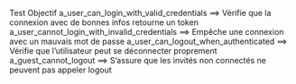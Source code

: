 Test	Objectif
a_user_can_login_with_valid_credentials	==> Vérifie que la connexion avec de bonnes infos retourne un token
a_user_cannot_login_with_invalid_credentials  ==>	Empêche une connexion avec un mauvais mot de passe
a_user_can_logout_when_authenticated    ==> 	Vérifie que l’utilisateur peut se déconnecter proprement
a_guest_cannot_logout   ==>	 S’assure que les invités non connectés ne peuvent pas appeler logout
